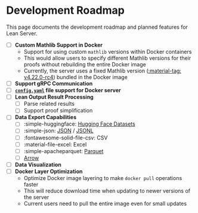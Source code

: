 # Development Roadmap

This page documents the development roadmap and planned features for Lean Server.

-   [ ] **Custom Mathlib Support in Docker**
    -   Support for using custom `mathlib` versions within Docker containers
    -   This would allow users to specify different Mathlib versions for their proofs without rebuilding the entire Docker image
    -   Currently, the server uses a fixed Mathlib version ([:material-tag: v4.22.0-rc4](https://github.com/leanprover-community/mathlib4/releases/tag/v4.22.0-rc4)) bundled in the Docker image
-   [ ] **Support gRPC Communication**
-   [ ] **[`config.yaml`](../server/config.md) file support for Docker server**
-   [ ] **Lean Output Result Processing**
    -   [ ] Parse related results
    -   [ ] Support proof simplification
-   [ ] **Data Export Capabilities**
    -   [ ] :simple-huggingface: [Hugging Face Datasets](https://huggingface.co/docs/datasets/en/index)
    -   [ ] :simple-json: [JSON](https://www.json.org/json-en.html) / [JSONL](https://jsonlines.org/)
    -   [ ] :fontawesome-solid-file-csv: CSV
    -   [ ] :material-file-excel: Excel
    -   [ ] :simple-apacheparquet: [Parquet](https://parquet.apache.org/)
    -   [ ] [Arrow](https://arrow.apache.org/)
-   [ ] **Data Visualization**
-   [ ] **Docker Layer Optimization**
    -   Optimize Docker image layering to make `docker pull` operations faster
    -   This will reduce download time when updating to newer versions of the server
    -   Current users need to pull the entire image even for small updates
